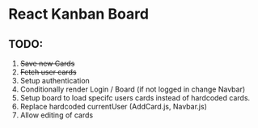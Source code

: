 # React Kanban Board

## TODO:
1. ~~Save new Cards~~
2. ~~Fetch user cards~~
3. Setup authentication
4. Conditionally render Login / Board (if not logged in change Navbar)
4. Setup board to load specifc users cards instead of hardcoded cards.
5. Replace hardcoded currentUser (AddCard.js, Navbar.js)
6. Allow editing of cards

